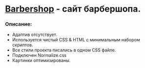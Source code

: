 # [Barbershop](https://eugene-gif.github.io/Barbershop/) - сайт барбершопа.


<h3>Описание:</h3>

- Адаптив отсутствует.
- Используется чистый CSS & HTML c минимальным набором скриптов.
- Все стили проекта писались в одном CSS файле.
- Подключен Normalize.css
- Картинки оптимизированы.
